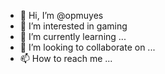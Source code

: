 - 👋 Hi, I’m @opmuyes
- 👀 I’m interested in gaming
- 🌱 I’m currently learning ...
- 💞️ I’m looking to collaborate on ...
- 📫 How to reach me ...

<!---
opmuyes/opmuyes is a ✨ special ✨ repository because its `README.md` (this file) appears on your GitHub profile.
You can click the Preview link to take a look at your changes.
--->
